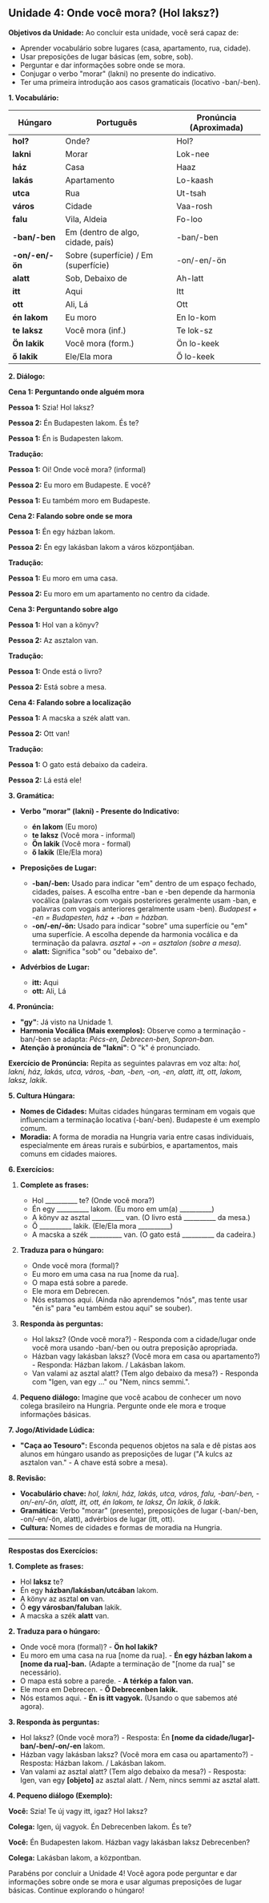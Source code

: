 ## Unidade 4: Onde você mora? (Hol laksz?)

**Objetivos da Unidade:** Ao concluir esta unidade, você será capaz de:

* Aprender vocabulário sobre lugares (casa, apartamento, rua, cidade).
* Usar preposições de lugar básicas (em, sobre, sob).
* Perguntar e dar informações sobre onde se mora.
* Conjugar o verbo "morar" (lakni) no presente do indicativo.
* Ter uma primeira introdução aos casos gramaticais (locativo -ban/-ben).

**1. Vocabulário:**

| Húngaro      | Português        | Pronúncia (Aproximada) |
| ------------ | ----------------- | --------------------- |
| **hol?** | Onde?             | Hol?                  |
| **lakni** | Morar             | Lok-nee                |
| **ház** | Casa              | Haaz                  |
| **lakás** | Apartamento       | Lo-kaash              |
| **utca** | Rua               | Ut-tsah               |
| **város** | Cidade            | Vaa-rosh              |
| **falu** | Vila, Aldeia      | Fo-loo                |
| **-ban/-ben** | Em (dentro de algo, cidade, país) | -ban/-ben             |
| **-on/-en/-ön** | Sobre (superfície) / Em (superfície) | -on/-en/-ön           |
| **alatt** | Sob, Debaixo de   | Ah-latt               |
| **itt** | Aqui              | Itt                   |
| **ott** | Ali, Lá           | Ott                   |
| **én lakom** | Eu moro          | En lo-kom             |
| **te laksz** | Você mora (inf.) | Te lok-sz             |
| **Ön lakik** | Você mora (form.)| Ön lo-keek            |
| **ő lakik** | Ele/Ela mora     | Ő lo-keek            |

**2. Diálogo:**

**Cena 1: Perguntando onde alguém mora**

**Pessoa 1:** Szia! Hol laksz?

**Pessoa 2:** Én Budapesten lakom. És te?

**Pessoa 1:** Én is Budapesten lakom.

**Tradução:**

**Pessoa 1:** Oi! Onde você mora? (informal)

**Pessoa 2:** Eu moro em Budapeste. E você?

**Pessoa 1:** Eu também moro em Budapeste.

**Cena 2: Falando sobre onde se mora**

**Pessoa 1:** Én egy házban lakom.

**Pessoa 2:** Én egy lakásban lakom a város központjában.

**Tradução:**

**Pessoa 1:** Eu moro em uma casa.

**Pessoa 2:** Eu moro em um apartamento no centro da cidade.

**Cena 3: Perguntando sobre algo**

**Pessoa 1:** Hol van a könyv?

**Pessoa 2:** Az asztalon van.

**Tradução:**

**Pessoa 1:** Onde está o livro?

**Pessoa 2:** Está sobre a mesa.

**Cena 4: Falando sobre a localização**

**Pessoa 1:** A macska a szék alatt van.

**Pessoa 2:** Ott van!

**Tradução:**

**Pessoa 1:** O gato está debaixo da cadeira.

**Pessoa 2:** Lá está ele!

**3. Gramática:**

* **Verbo "morar" (lakni) - Presente do Indicativo:**
    * **én lakom** (Eu moro)
    * **te laksz** (Você mora - informal)
    * **Ön lakik** (Você mora - formal)
    * **ő lakik** (Ele/Ela mora)

* **Preposições de Lugar:**
    * **-ban/-ben:** Usado para indicar "em" dentro de um espaço fechado, cidades, países. A escolha entre -ban e -ben depende da harmonia vocálica (palavras com vogais posteriores geralmente usam -ban, e palavras com vogais anteriores geralmente usam -ben). *Budapest + -en = Budapesten, ház + -ban = házban.*
    * **-on/-en/-ön:** Usado para indicar "sobre" uma superfície ou "em" uma superfície. A escolha depende da harmonia vocálica e da terminação da palavra. *asztal + -on = asztalon (sobre a mesa).*
    * **alatt:** Significa "sob" ou "debaixo de".

* **Advérbios de Lugar:**
    * **itt:** Aqui
    * **ott:** Ali, Lá

**4. Pronúncia:**

* **"gy"**: Já visto na Unidade 1.
* **Harmonia Vocálica (Mais exemplos):** Observe como a terminação -ban/-ben se adapta: *Pécs-en, Debrecen-ben, Sopron-ban.*
* **Atenção à pronúncia de "lakni"**: O "k" é pronunciado.

**Exercício de Pronúncia:** Repita as seguintes palavras em voz alta: *hol, lakni, ház, lakás, utca, város, -ban, -ben, -on, -en, alatt, itt, ott, lakom, laksz, lakik*.

**5. Cultura Húngara:**

* **Nomes de Cidades:** Muitas cidades húngaras terminam em vogais que influenciam a terminação locativa (-ban/-ben). Budapeste é um exemplo comum.
* **Moradia:** A forma de moradia na Hungria varia entre casas individuais, especialmente em áreas rurais e subúrbios, e apartamentos, mais comuns em cidades maiores.

**6. Exercícios:**

1.  **Complete as frases:**
    * Hol __________ te? (Onde você mora?)
    * Én egy __________ lakom. (Eu moro em um(a) __________)
    * A könyv az asztal __________ van. (O livro está __________ da mesa.)
    * Ő __________ lakik. (Ele/Ela mora __________)
    * A macska a szék __________ van. (O gato está __________ da cadeira.)

2.  **Traduza para o húngaro:**
    * Onde você mora (formal)?
    * Eu moro em uma casa na rua \[nome da rua].
    * O mapa está sobre a parede.
    * Ele mora em Debrecen.
    * Nós estamos aqui. (Ainda não aprendemos "nós", mas tente usar "én is" para "eu também estou aqui" se souber).

3.  **Responda às perguntas:**
    * Hol laksz? (Onde você mora?) - Responda com a cidade/lugar onde você mora usando -ban/-ben ou outra preposição apropriada.
    * Házban vagy lakásban laksz? (Você mora em casa ou apartamento?) - Responda: Házban lakom. / Lakásban lakom.
    * Van valami az asztal alatt? (Tem algo debaixo da mesa?) - Responda com "Igen, van egy ..." ou "Nem, nincs semmi.".

4.  **Pequeno diálogo:** Imagine que você acabou de conhecer um novo colega brasileiro na Hungria. Pergunte onde ele mora e troque informações básicas.

**7. Jogo/Atividade Lúdica:**

* **"Caça ao Tesouro":** Esconda pequenos objetos na sala e dê pistas aos alunos em húngaro usando as preposições de lugar ("A kulcs az asztalon van." - A chave está sobre a mesa).

**8. Revisão:**

* **Vocabulário chave:** *hol, lakni, ház, lakás, utca, város, falu, -ban/-ben, -on/-en/-ön, alatt, itt, ott, én lakom, te laksz, Ön lakik, ő lakik.*
* **Gramática:** Verbo "morar" (presente), preposições de lugar (-ban/-ben, -on/-en/-ön, alatt), advérbios de lugar (itt, ott).
* **Cultura:** Nomes de cidades e formas de moradia na Hungria.

---

**Respostas dos Exercícios:**

**1. Complete as frases:**

* Hol **laksz** te?
* Én egy **házban/lakásban/utcában** lakom.
* A könyv az asztal **on** van.
* Ő **egy városban/faluban** lakik.
* A macska a szék **alatt** van.

**2. Traduza para o húngaro:**

* Onde você mora (formal)? - **Ön hol lakik?**
* Eu moro em uma casa na rua \[nome da rua]. - **Én egy házban lakom a \[nome da rua]-ban.** (Adapte a terminação de "\[nome da rua]" se necessário).
* O mapa está sobre a parede. - **A térkép a falon van.**
* Ele mora em Debrecen. - **Ő Debrecenben lakik.**
* Nós estamos aqui. - **Én is itt vagyok.** (Usando o que sabemos até agora).

**3. Responda às perguntas:**

* Hol laksz? (Onde você mora?) - Resposta: Én **\[nome da cidade/lugar]-ban/-ben/-on/-en** lakom.
* Házban vagy lakásban laksz? (Você mora em casa ou apartamento?) - Resposta: Házban lakom. / Lakásban lakom.
* Van valami az asztal alatt? (Tem algo debaixo da mesa?) - Resposta: Igen, van egy **\[objeto]** az asztal alatt. / Nem, nincs semmi az asztal alatt.

**4. Pequeno diálogo (Exemplo):**

**Você:** Szia! Te új vagy itt, igaz? Hol laksz?

**Colega:** Igen, új vagyok. Én Debrecenben lakom. És te?

**Você:** Én Budapesten lakom. Házban vagy lakásban laksz Debrecenben?

**Colega:** Lakásban lakom, a központban.

Parabéns por concluir a Unidade 4! Você agora pode perguntar e dar informações sobre onde se mora e usar algumas preposições de lugar básicas. Continue explorando o húngaro!
